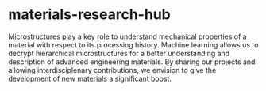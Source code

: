 # materials-research-hub

Microstructures play a key role to understand mechanical properties of a material with respect to its processing history. Machine learning allows us to decrypt hierarchical microstructures for a better understanding and description of advanced engineering materials. By sharing our projects and allowing interdisciplenary contributions, we envision to give the development of new materials a significant boost.
